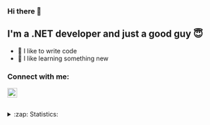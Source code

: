 ### Hi there 👋

## I'm a .NET developer and just a good guy 😇
- 💪 I like to write code
- 💾 I like learning something new

### Connect with me:

[<img align="left" alt="LinkedIn" width="22px" src="https://cdn.jsdelivr.net/npm/simple-icons@v3/icons/linkedin.svg" />][linkedin]

<br />
<br />
<br />
<details>
  <summary>:zap: Statistics:</summary>
   <img align="left" alt="codeSTACKr's GitHub Stats" src="https://github-readme-stats.vercel.app/api/top-langs/?username=AleksVitvor&langs_count=8&layout=compact" />
    <img align="left" alt="codeSTACKr's GitHub Stats" src="https://github-readme-stats.vercel.app/api?username=AleksVitvor&show_icons=true" />
</details>


[linkedin]: https://www.linkedin.com/in/aleksey-vitvor-8b094a1a5/
